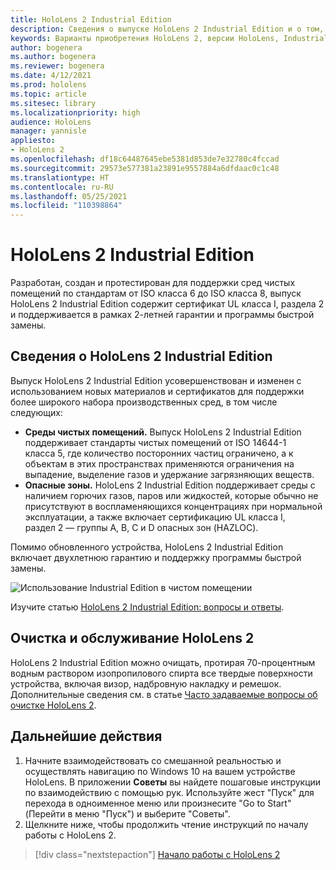 ```yaml
---
title: HoloLens 2 Industrial Edition
description: Сведения о выпуске HoloLens 2 Industrial Edition и о том, что делать после получения устройства.
keywords: Варианты приобретения HoloLens 2, версии HoloLens, Industrial Edition
author: bogenera
ms.author: bogenera
ms.reviewer: bogenera
ms.date: 4/12/2021
ms.prod: hololens
ms.topic: article
ms.sitesec: library
ms.localizationpriority: high
audience: HoloLens
manager: yannisle
appliesto:
- HoloLens 2
ms.openlocfilehash: df18c64487645ebe5381d853de7e32780c4fccad
ms.sourcegitcommit: 29573e577381a23891e9557884a6dfdaac0c1c48
ms.translationtype: HT
ms.contentlocale: ru-RU
ms.lasthandoff: 05/25/2021
ms.locfileid: "110398864"
---
```

# <a name="hololens-2-industrial-edition"></a>HoloLens 2 Industrial Edition

Разработан, создан и протестирован для поддержки сред чистых помещений по стандартам от ISO класса 6 до ISO класса 8, выпуск HoloLens 2 Industrial Edition содержит сертификат UL класса I, раздела 2 и поддерживается в рамках 2-летней гарантии и программы быстрой замены.

## <a name="learn-about-hololens-2-industrial-edition"></a>Сведения о HoloLens 2 Industrial Edition

Выпуск HoloLens 2 Industrial Edition усовершенствован и изменен с использованием новых материалов и сертификатов для поддержки более широкого набора производственных сред, в том числе следующих:

- **Среды чистых помещений.** Выпуск HoloLens 2 Industrial Edition поддерживает стандарты чистых помещений от ISO 14644-1 класса 5, где количество посторонних частиц ограничено, а к объектам в этих пространствах применяются ограничения на выпадение, выделение газов и удержание загрязняющих веществ.
- **Опасные зоны.** HoloLens 2 Industrial Edition поддерживает среды с наличием горючих газов, паров или жидкостей, которые обычно не присутствуют в воспламеняющихся концентрациях при нормальной эксплуатации, а также включает сертификацию UL класса I, раздел 2 — группы A, B, C и D опасных зон (HAZLOC).

Помимо обновленного устройства, HoloLens 2 Industrial Edition включает двухлетнюю гарантию и поддержку программы быстрой замены.

![Использование Industrial Edition в чистом помещении](./images/ie-small-pic.png)

Изучите статью [HoloLens 2 Industrial Edition: вопросы и ответы](hololens2-industrial-edition-faq.md).

## <a name="cleaning-and-handling-hololens-2"></a>Очистка и обслуживание HoloLens 2

HoloLens 2 Industrial Edition можно очищать, протирая 70-процентным водным раствором изопропилового спирта все твердые поверхности устройства, включая визор, надбровную накладку и ремешок. Дополнительные сведения см. в статье [Часто задаваемые вопросы об очистке HoloLens 2](https://docs.microsoft.com/hololens/hololens2-maintenance).

## <a name="next-steps"></a>Дальнейшие действия

1. Начните взаимодействовать со смешанной реальностью и осуществлять навигацию по Windows 10 на вашем устройстве HoloLens. В приложении **Советы** вы найдете пошаговые инструкции по взаимодействию с помощью рук. Используйте жест "Пуск" для перехода в одноименное меню или произнесите "Go to Start" (Перейти в меню "Пуск") и выберите "Советы".
1. Щелкните ниже, чтобы продолжить чтение инструкций по началу работы с HoloLens 2.

> [!div class="nextstepaction"]
> [Начало работы с HoloLens 2](hololens2-basic-usage.md)